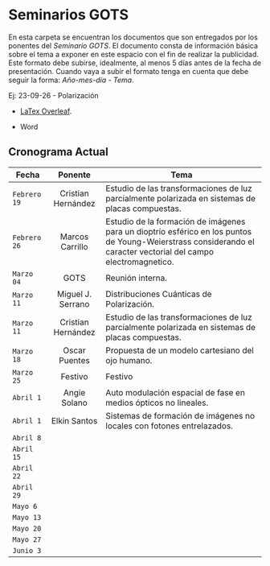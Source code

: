 # Seminarios GOTS

En esta carpeta se encuentran los documentos que son entregados por los ponentes del *Seminario GOTS*. El documento consta de información básica sobre el tema a exponer en este espacio con el fin de realizar la publicidad. Este formato debe subirse, idealmente, al menos 5 días antes de la fecha de presentación. Cuando vaya a subir el formato tenga en cuenta que debe seguir la forma: *Año-mes-día - Tema*. 

Ej: 23-09-26 - Polarización

- [LaTex Overleaf](https://www.overleaf.com/read/ffjpjgqbrgbj).

- Word

## Cronograma Actual

| Fecha | Ponente | Tema |
| --- | :---: | --- |
| `Febrero 19` | Cristian Hernández | Estudio de las transformaciones de luz parcialmente polarizada en sistemas de placas compuestas. |
| `Febrero 26` | Marcos Carrillo |  Estudio de la formación de imágenes para un dioptrío esférico en los puntos de Young-Weierstrass considerando el caracter vectorial del campo electromagnetico. |
| `Marzo 04` | GOTS | Reunión interna. |
| `Marzo 11` | Miguel J. Serrano |  Distribuciones Cuánticas de Polarización. |
| `Marzo 11` | Cristian Hernández |  Estudio de las transformaciones de luz parcialmente polarizada en sistemas de placas compuestas. |
| `Marzo 18` | Oscar Puentes |  Propuesta de un modelo cartesiano del ojo humano. |
| `Marzo 25` | Festivo |  Festivo |
| `Abril 1` | Angie Solano | Auto modulación espacial de fase en medios ópticos no lineales. |
| `Abril 1` | Elkin Santos | Sistemas de formación de imágenes no locales con fotones entrelazados. |
| `Abril 8` |  |   |
| `Abril 15` |  |   |
| `Abril 22` |  |   |
| `Abril 29` |  |   |
| `Mayo 6` |  |   |
| `Mayo 13` |  |   |
| `Mayo 20` |  |   |
| `Mayo 27` |  |   |
| `Junio 3` |  |   |
